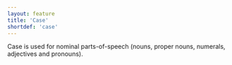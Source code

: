 ```yaml
---
layout: feature
title: 'Case'
shortdef: 'case'
---
```


Case is used for nominal parts-of-speech (nouns, proper nouns, numerals, adjectives and pronouns).
<!-- Interlanguage links updated Út zář 29 20:43:00 CEST 2020 -->
